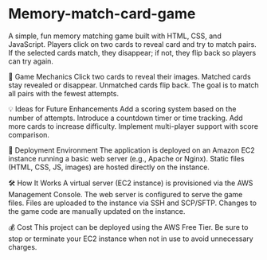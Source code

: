 # Memory-match-card-game
A simple, fun memory matching game built with HTML, CSS, and JavaScript. Players click on two cards to reveal card and try to match pairs. If the selected cards match, they disappear; if not, they flip back so players can try again.


🧠 Game Mechanics
Click two cards to reveal their images.
Matched cards stay revealed or disappear.
Unmatched cards flip back.
The goal is to match all pairs with the fewest attempts.

💡 Ideas for Future Enhancements
Add a scoring system based on the number of attempts.
Introduce a countdown timer or time tracking.
Add more cards to increase difficulty.
Implement multi-player support with score comparison.

🚀 Deployment Environment
The application is deployed on an Amazon EC2 instance running a basic web server (e.g., Apache or Nginx). Static files (HTML, CSS, JS, images) are hosted directly on the instance.

🛠 How It Works
A virtual server (EC2 instance) is provisioned via the AWS Management Console.
The web server is configured to serve the game files.
Files are uploaded to the instance via SSH and SCP/SFTP.
Changes to the game code are manually updated on the instance.

💰 Cost
This project can be deployed using the AWS Free Tier. 
Be sure to stop or terminate your EC2 instance when not in use to avoid unnecessary charges.

